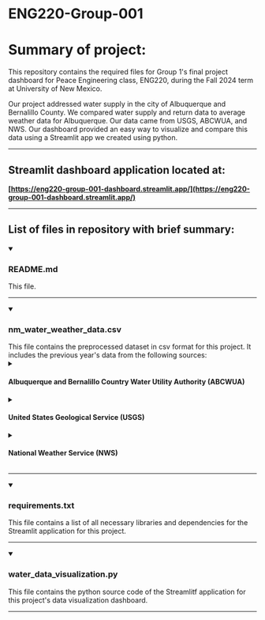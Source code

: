 # ENG220-Group-001
# Summary of project:
This repository contains the required files for Group 1's final project dashboard for Peace Engineering class, ENG220, during the Fall 2024 term at University of New Mexico.

Our project addressed water supply in the city of Albuquerque and Bernalillo County. We compared water supply and return data to average weather data for Albuquerque. Our data came from USGS, ABCWUA, and NWS. Our dashboard provided an easy way to visualize and compare this data using a Streamlit app we created using python.

___
## Streamlit dashboard application located at:

**[https://eng220-group-001-dashboard.streamlit.app/](https://eng220-group-001-dashboard.streamlit.app/)**

___

## List of files in repository with brief summary:
<details open>
<summary><h3>README.md</h3></summary>

This file.
</details>

___
<details open>
<summary><h3>nm_water_weather_data.csv</h3></summary>
This file contains the preprocessed dataset in csv format for this project. It includes the previous year's data from the following sources:

<details>
<summary><h4>Albuquerque and Bernalillo Country Water Utility Authority (ABCWUA)</h4></summary>

[https://diversionmeter.abcwua.org/Diversion/Home/DiversionMeter](https://diversionmeter.abcwua.org/Diversion/Home/DiversionMeter)

This is the ABCWUA's website containing diversion and recharge data for the San Juan-Chama Drinking Water Project.
</details>

<details>
<summary><h4>United States Geological Service (USGS)</h4></summary>

[https://waterdata.usgs.gov/monitoring-location/08329918/#dataTypeId=continuous-00065-0&period=P7D&showMedian=false](https://waterdata.usgs.gov/monitoring-location/08329918/#dataTypeId=continuous-00065-0&period=P7D&showMedian=false)

[https://waterdata.usgs.gov/monitoring-location/08330875/#dataTypeId=continuous-00065-0&period=P7D&showMedian=false](https://waterdata.usgs.gov/monitoring-location/08330875/#dataTypeId=continuous-00065-0&period=P7D&showMedian=false)

These are the USGS's websites for water level readings of the Rio Grande at the Alameda Bridge and Isleta Lakes respectively.
</details>

<details>
<summary><h4>National Weather Service (NWS)</h4></summary>

[https://www.weather.gov/wrh/climate?wfo=abq](https://www.weather.gov/wrh/climate?wfo=abq)

This is the NWS's page for historical weather data near Albuquerque, New Mexico.
</details>
</details>

___
<details open>
<summary><h3>requirements.txt</h3></summary>
This file contains a list of all necessary libraries and dependencies for the Streamlit application for this project.
</details>

___
<details open>
<summary><h3>water_data_visualization.py</h3></summary>
This file contains the python source code of the Streamlitf application for this project's data visualization dashboard.
</details>

___
